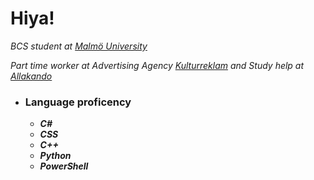 # Hiya!

*BCS student at [Malmö University](https://mau.se/)*

*Part time worker at Advertising Agency [Kulturreklam](https://www.kulturreklam.se/) and Study help at [Allakando](https://www.allakando.se/)*

- ### Language proficency
  - ***C#***
  - ***CSS***
  - ***C++***
  - ***Python***
  - ***PowerShell***
